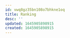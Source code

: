 ```yaml
---
id: vwq8gz35bn108o7bhkne1oq
title: Ranking
desc: ''
updated: 1645905898915
created: 1645905898915
---
```


